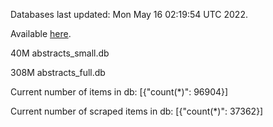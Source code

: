 Databases last updated: Mon May 16 02:19:54 UTC 2022. 

Available [here](https://github.com/cbeauhilton/ash-db/releases).


40M	abstracts_small.db

308M	abstracts_full.db

Current number of items in db:
[{"count(*)": 96904}]

Current number of scraped items in db:
[{"count(*)": 37362}]
